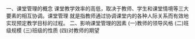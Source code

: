 一、课堂管理的概念
课堂教学效率的高低，取决于教师、学生和课堂情境等三大要素的相互协调。课堂管理
就是指教师通过协调课堂内的各种人际关系而有效地实现预定教学目标的过程。
二、影响课堂管理的因素
(一)教师的领导风格
(二)班级规模
(三)班级的性质
(四)对教师的期望